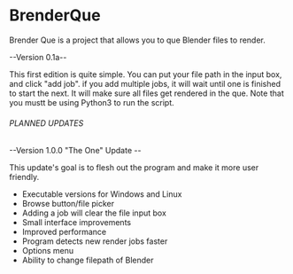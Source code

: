 # BrenderQue
Brender Que is a project that allows you to que Blender files to render.


--Version 0.1a--

This first edition is quite simple.  You can put your file path in the input box, and click "add job".  if you add multiple jobs, it will wait until one is finished to start the next.  It will make sure all files get rendered in the que.  Note that you mustt be using Python3 to run the script.


###### PLANNED UPDATES #####

--Version 1.0.0 "The One" Update --

This update's goal is to flesh out the program and make it more user friendly.

+ Executable versions for Windows and Linux
+ Browse button/file picker
+ Adding a job will clear the file input box
+ Small interface improvements
+ Improved performance
+ Program detects new render jobs faster
+ Options menu
+ Ability to change filepath of Blender
